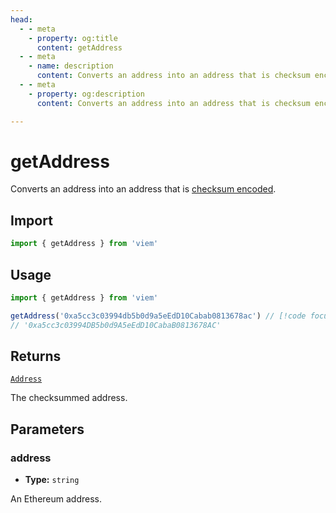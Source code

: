 ```yaml
---
head:
  - - meta
    - property: og:title
      content: getAddress
  - - meta
    - name: description
      content: Converts an address into an address that is checksum encoded.
  - - meta
    - property: og:description
      content: Converts an address into an address that is checksum encoded.

---
```


# getAddress

Converts an address into an address that is [checksum encoded](https://eips.ethereum.org/EIPS/eip-55).

## Import

```ts
import { getAddress } from 'viem'
```

## Usage

```ts
import { getAddress } from 'viem'

getAddress('0xa5cc3c03994db5b0d9a5eEdD10Cabab0813678ac') // [!code focus:2]
// '0xa5cc3c03994DB5b0d9A5eEdD10CabaB0813678AC'
```

## Returns

[`Address`](/docs/glossary/types#address)

The checksummed address.

## Parameters

### address

- **Type:** `string`

An Ethereum address.
